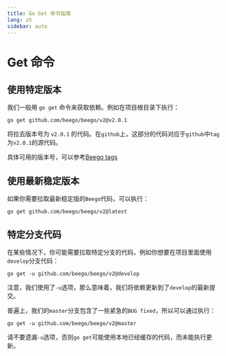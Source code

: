 ```yaml
---
title: Go Get 命令指南
lang: zh
sidebar: auto
---
```


# Get 命令

## 使用特定版本
我们一般用 `go get` 命令来获取依赖。例如在项目根目录下执行：
```shell
go get github.com/beego/beego/v2@v2.0.1
```
将拉去版本号为 `v2.0.1` 的代码。在`github`上，这部分的代码对应于`github`中`tag`为`v2.0.1`的源代码。

具体可用的版本号，可以参考[Beego tags](https://github.com/beego/beego/tags)

## 使用最新稳定版本
如果你需要拉取最新稳定版的`Beego`代码，可以执行：
```shell
go get github.com/beego/beego/v2@latest
```

## 特定分支代码
在某些情况下，你可能需要拉取特定分支的代码，例如你想要在项目里面使用`develop`分支代码：
```shell
go get -u github.com/beego/beego/v2@develop
```
注意，我们使用了`-u`选项，那么意味着，我们将依赖更新到了`develop`的最新提交。

普遍上，我们的`master`分支包含了一些紧急的`BUG fixed`，所以可以通过执行：
```shell
go get -u github.com/beego/beego/v2@master
```
请不要遗漏`-u`选项，否则`go get`可能使用本地已经缓存的代码，而未能执行更新。
